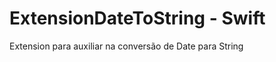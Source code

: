 ExtensionDateToString - Swift
===================

Extension para auxiliar na conversão de Date para String